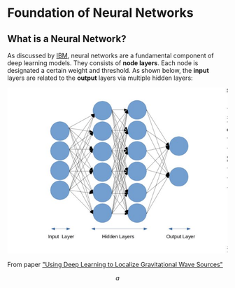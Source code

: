 # Foundation of Neural Networks
## What is a Neural Network?
As discussed by [IBM](https://www.ibm.com/topics/neural-networks), neural networks are a fundamental component of deep learning models.
They consists of **node layers**. Each node is designated a certain weight and threshold. 
As shown below, the **input** layers are related to the **output** layers via multiple hidden layers:

<img src="images/NEURAL_NETWORK.jpg">

From paper ["Using Deep Learning to Localize Gravitational Wave Sources"](https://www.researchgate.net/publication/335855384_Using_Deep_Learning_to_Localize_Gravitational_Wave_Sources/figures?lo=1)



$$ a $$



